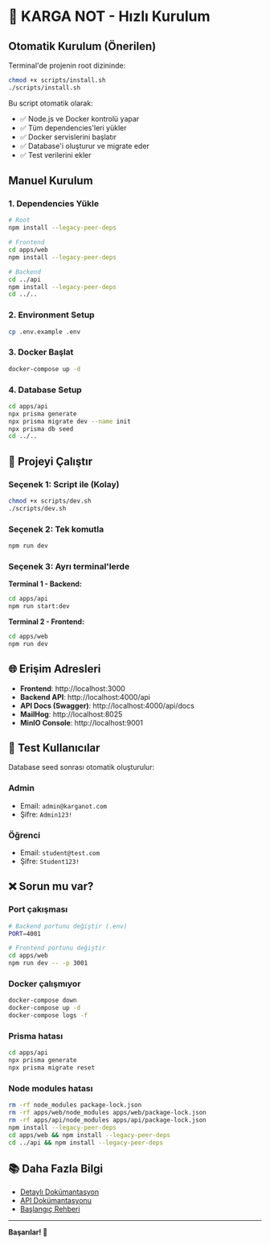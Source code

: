 # 🚀 KARGA NOT - Hızlı Kurulum

## Otomatik Kurulum (Önerilen)

Terminal'de projenin root dizininde:

```bash
chmod +x scripts/install.sh
./scripts/install.sh
```

Bu script otomatik olarak:
- ✅ Node.js ve Docker kontrolü yapar
- ✅ Tüm dependencies'leri yükler
- ✅ Docker servislerini başlatır
- ✅ Database'i oluşturur ve migrate eder
- ✅ Test verilerini ekler

## Manuel Kurulum

### 1. Dependencies Yükle

```bash
# Root
npm install --legacy-peer-deps

# Frontend
cd apps/web
npm install --legacy-peer-deps

# Backend
cd ../api
npm install --legacy-peer-deps
cd ../..
```

### 2. Environment Setup

```bash
cp .env.example .env
```

### 3. Docker Başlat

```bash
docker-compose up -d
```

### 4. Database Setup

```bash
cd apps/api
npx prisma generate
npx prisma migrate dev --name init
npx prisma db seed
cd ../..
```

## 🎯 Projeyi Çalıştır

### Seçenek 1: Script ile (Kolay)

```bash
chmod +x scripts/dev.sh
./scripts/dev.sh
```

### Seçenek 2: Tek komutla

```bash
npm run dev
```

### Seçenek 3: Ayrı terminal'lerde

**Terminal 1 - Backend:**
```bash
cd apps/api
npm run start:dev
```

**Terminal 2 - Frontend:**
```bash
cd apps/web
npm run dev
```

## 🌐 Erişim Adresleri

- **Frontend**: http://localhost:3000
- **Backend API**: http://localhost:4000/api
- **API Docs (Swagger)**: http://localhost:4000/api/docs
- **MailHog**: http://localhost:8025
- **MinIO Console**: http://localhost:9001

## 👤 Test Kullanıcılar

Database seed sonrası otomatik oluşturulur:

### Admin
- Email: `admin@karganot.com`
- Şifre: `Admin123!`

### Öğrenci
- Email: `student@test.com`
- Şifre: `Student123!`

## ❌ Sorun mu var?

### Port çakışması
```bash
# Backend portunu değiştir (.env)
PORT=4001

# Frontend portunu değiştir
cd apps/web
npm run dev -- -p 3001
```

### Docker çalışmıyor
```bash
docker-compose down
docker-compose up -d
docker-compose logs -f
```

### Prisma hatası
```bash
cd apps/api
npx prisma generate
npx prisma migrate reset
```

### Node modules hatası
```bash
rm -rf node_modules package-lock.json
rm -rf apps/web/node_modules apps/web/package-lock.json
rm -rf apps/api/node_modules apps/api/package-lock.json
npm install --legacy-peer-deps
cd apps/web && npm install --legacy-peer-deps
cd ../api && npm install --legacy-peer-deps
```

## 📚 Daha Fazla Bilgi

- [Detaylı Dokümantasyon](./README.md)
- [API Dokümantasyonu](./docs/API.md)
- [Başlangıç Rehberi](./QUICKSTART.md)

---

**Başarılar! 🎉**
